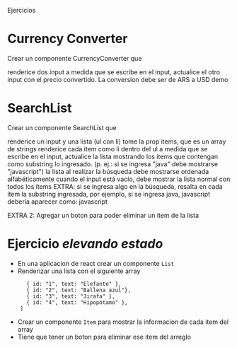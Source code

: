 Ejercicios
# Currency Converter
Crear un componente CurrencyConverter que

renderice dos input
a medida que se escribe en el input, actualice el otro input con el precio convertido.
La conversion debe ser de ARS a USD
demo



# SearchList
Crear un componente SearchList que

renderice un input y una lista (ul con li)
tome la prop items, que es un array de strings
renderice cada item como li dentro del ul
a medida que se escribe en el input, actualice la lista mostrando los items que contengan como substring lo ingresado. (p. ej.: si se ingresa "java" debe mostrarse "javascript")
la lista al realizar la búsqueda debe mostrarse ordenada alfabéticamente
cuando el input está vacío, debe mostrar la lista normal con todos los ítems
EXTRA: si se ingresa algo en la búsqueda, resalta en cada ítem la substring ingresada, por ejemplo, si se ingresa java, javascript debería aparecer como: javascript

EXTRA 2: Agregar un boton para poder eliminar un item de la lista

# Ejercicio _elevando estado_

- En una aplicacion de react crear un componente `List`
- Renderizar una lista con el siguiente array

```const list = [
      { id: "1", text: "Elefante" },
      { id: "2", text: "Ballena azul"},
      { id: "3", text: "Jirafa" },
      { id: "4", text: "Hipopótamo" },
    ]
```

- Crear un componente `Item` para mostrar la informacion de cada item del array
- Tiene que tener un boton para eliminar ese item del arreglo